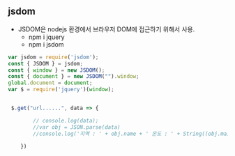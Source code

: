 ## jsdom

* JSDOM은 nodejs 환경에서 브라우저 DOM에 접근하기 위해서 사용.
    * npm i jquery
    * npm i jsdom

```js
var jsdom = require('jsdom');
const { JSDOM } = jsdom;
const { window } = new JSDOM();
const { document } = new JSDOM("").window;
global.document = document;
var $ = require('jquery')(window);


 $.get("url......", data => {

        // console.log(data);
        //var obj = JSON.parse(data)
        //console.log('지역 : ' + obj.name + ' 온도 : ' + String((obj.main.temp) - 273).substr(0,3)  + " 도 입니다.");

    })
```

